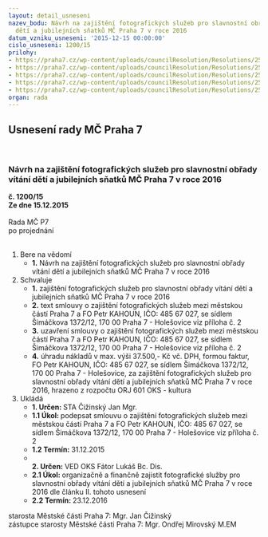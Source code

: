 ```yaml
---
layout: detail_usneseni
nazev_bodu: Návrh na zajištění fotografických služeb pro slavnostní obřady vítání
  dětí a jubilejních sňatků MČ Praha 7 v roce 2016
datum_vzniku_usneseni: '2015-12-15 00:00:00'
cislo_usneseni: 1200/15
prilohy:
- https://praha7.cz/wp-content/uploads/councilResolution/Resolutions/25649/81-15-m85d_fotograficke_sluzby_2016_kahoun.doc
- https://praha7.cz/wp-content/uploads/councilResolution/Resolutions/25649/81-15-s73_kahoun__fotograficke_sluzby_2016.doc
- https://praha7.cz/wp-content/uploads/councilResolution/Resolutions/25649/81-15-pruzkum_trhu_fotograficke_sluzby.pdf
- https://praha7.cz/wp-content/uploads/councilResolution/Resolutions/25649/81-15-rzp_kahoun_2016.pdf
- https://praha7.cz/wp-content/uploads/councilResolution/Resolutions/25649/81-15-dph_kahoun_2016.pdf
organ: rada
---
```

<div id="ucUsn_pList" class="usn">
	<span><h2>Usnesení rady MČ Praha 7 </h2>
<br></span><div class="standBody">
<span><h3>Návrh na zajištění fotografických služeb pro slavnostní obřady vítání dětí a jubilejních sňatků MČ Praha 7 v roce 2016</h3></span><div class="center">
		<strong>č. 1200/15</strong><br>
	</div>
<div class="center">
		<strong>Ze dne 15.12.2015</strong><br><br>
	</div>Rada MČ P7<br> po projednání<br><br><ol>
<li>Bere na vědomí<ul><li>
<strong>1.</strong> Návrh na zajištění fotografických služeb pro slavnostní obřady vítání dětí a jubilejních sňatků MČ Praha 7 v roce 2016</li></ul>
</li>
<li>Schvaluje<ul>
<li>
<strong>1.</strong> zajištění fotografických služeb pro slavnostní obřady vítání dětí a jubilejních sňatků MČ Praha 7 v roce 2016</li>
<li>
<strong>2.</strong> text smlouvy o zajištění fotografických služeb mezi městskou částí Praha 7 a FO Petr KAHOUN, IČO: 485 67 027, se sídlem Šimáčkova 1372/12, 170 00 Praha 7 - Holešovice viz příloha č. 2</li>
<li>
<strong>3.</strong> uzavření smlouvy o zajištění fotografických služeb mezi městskou částí Praha 7 a FO Petr KAHOUN, IČO: 485 67 027, se sídlem Šimáčkova 1372/12, 170 00 Praha 7 - Holešovice viz příloha č. 2</li>
<li>
<strong>4.</strong> úhradu nákladů v max. výši 37.500,- Kč vč. DPH, formou faktur, FO Petr KAHOUN, IČO: 485 67 027, se sídlem Šimáčkova 1372/12, 170 00 Praha 7 - Holešovice, za zajištění fotografických služeb pro slavnostní obřady vítání dětí a jubilejních sňatků MČ Praha 7 v roce 2016, hrazeno z rozpočtu ORJ 601 OKS - kultura          </li>
</ul>
</li>
<li>Ukládá<ul>
<li>
<strong>1. Určen: </strong>STA Čižinský Jan Mgr.</li>
<li>
<strong>1.1 Úkol: </strong>podepsat smlouvu o zajištění fotografických služeb mezi městskou částí Praha 7 a FO Petr KAHOUN, IČO: 485 67 027, se sídlem Šimáčkova 1372/12, 170 00 Praha 7 - Holešovice viz příloha č. 2</li>
<li>
<strong>1.2 Termín: </strong>31.12.2015</li>
<li>
<strong><br>2. Určen: </strong>VED OKS Fátor Lukáš Bc. Dis.</li>
<li>
<strong>2.1 Úkol: </strong>organizačně a finančně zajistit fotografické služby pro slavnostní obřady vítání dětí a jubilejních sňatků MČ Praha 7 v roce 2016 dle článku II. tohoto usnesení</li>
<li>
<strong>2.2 Termín: </strong>23.12.2016</li>
</ul>
</li>
</ol>starosta Městské části Praha 7: Mgr. Jan Čižinský<br>zástupce starosty Městské části Praha 7: Mgr. Ondřej Mirovský M.EM 
</div>
</div>